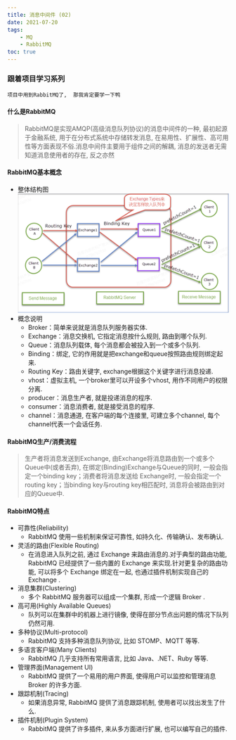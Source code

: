 ```yaml
---
title: 消息中间件 (02)
date: 2021-07-20
tags: 
    - MQ
    - RabbitMQ
toc: true
---
```


### 跟着项目学习系列
    项目中用到RabbitMQ了,  那我肯定要学一下鸭


<!-- more -->


#### 什么是RabbitMQ
> RabbitMQ是实现AMQP(高级消息队列协议)的消息中间件的一种, 最初起源于金融系统, 用于在分布式系统中存储转发消息, 在易用性、扩展性、高可用性等方面表现不俗.消息中间件主要用于组件之间的解耦, 消息的发送者无需知道消息使用者的存在, 反之亦然

#### RabbitMQ基本概念
- 整体结构图
    ![RabbitMQ整体结构图](/img/20210720_1.png)
- 概念说明
    * Broker：简单来说就是消息队列服务器实体.
    * Exchange：消息交换机, 它指定消息按什么规则, 路由到哪个队列.
    * Queue：消息队列载体, 每个消息都会被投入到一个或多个队列.
    * Binding：绑定, 它的作用就是把exchange和queue按照路由规则绑定起来.
    * Routing Key：路由关键字, exchange根据这个关键字进行消息投递.
    * vhost：虚拟主机, 一个broker里可以开设多个vhost, 用作不同用户的权限分离.
    * producer：消息生产者, 就是投递消息的程序.
    * consumer：消息消费者, 就是接受消息的程序.
    * channel：消息通道, 在客户端的每个连接里, 可建立多个channel, 每个channel代表一个会话任务.

#### RabbitMQ生产/消费流程
> 生产者将消息发送到Exchange, 由Exchange将消息路由到一个或多个Queue中(或者丢弃), 在绑定(Binding)Exchange与Queue的同时, 一般会指定一个binding key；消费者将消息发送给   Exchange时, 一般会指定一个routing key；当binding key与routing key相匹配时, 消息将会被路由到对应的Queue中. 

#### RabbitMQ特点
- 可靠性(Reliability)
    * RabbitMQ 使用一些机制来保证可靠性, 如持久化、传输确认、发布确认.
- 灵活的路由(Flexible Routing)
    * 在消息进入队列之前, 通过 Exchange 来路由消息的.对于典型的路由功能, RabbitMQ 已经提供了一些内置的 Exchange 来实现.针对更复杂的路由功能, 可以将多个 Exchange 绑定在一起, 也通过插件机制实现自己的 Exchange .
- 消息集群(Clustering)
    * 多个 RabbitMQ 服务器可以组成一个集群, 形成一个逻辑 Broker .
- 高可用(Highly Available Queues)
    * 队列可以在集群中的机器上进行镜像, 使得在部分节点出问题的情况下队列仍然可用.
- 多种协议(Multi-protocol)
    * RabbitMQ 支持多种消息队列协议, 比如 STOMP、MQTT 等等.
- 多语言客户端(Many Clients)
    * RabbitMQ 几乎支持所有常用语言, 比如 Java、.NET、Ruby 等等.
- 管理界面(Management UI)
    * RabbitMQ 提供了一个易用的用户界面, 使得用户可以监控和管理消息 Broker 的许多方面.
- 跟踪机制(Tracing)
    * 如果消息异常, RabbitMQ 提供了消息跟踪机制, 使用者可以找出发生了什么.
- 插件机制(Plugin System)
    * RabbitMQ 提供了许多插件, 来从多方面进行扩展, 也可以编写自己的插件.
